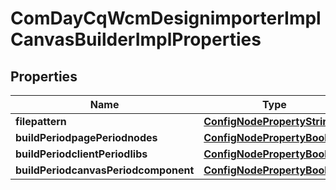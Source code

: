 
# ComDayCqWcmDesignimporterImplCanvasBuilderImplProperties

## Properties
Name | Type | Description | Notes
------------ | ------------- | ------------- | -------------
**filepattern** | [**ConfigNodePropertyString**](ConfigNodePropertyString.md) |  |  [optional]
**buildPeriodpagePeriodnodes** | [**ConfigNodePropertyBoolean**](ConfigNodePropertyBoolean.md) |  |  [optional]
**buildPeriodclientPeriodlibs** | [**ConfigNodePropertyBoolean**](ConfigNodePropertyBoolean.md) |  |  [optional]
**buildPeriodcanvasPeriodcomponent** | [**ConfigNodePropertyBoolean**](ConfigNodePropertyBoolean.md) |  |  [optional]



